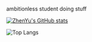 ambitionless student doing stuff

<!---
Heavyattacker/Heavyattacker is a ✨ special ✨ repository because its `README.md` (this file) appears on your GitHub profile.
You can click the Preview link to take a look at your changes.
--->
[![ZhenYu's GitHub stats](https://github-readme-stats-git-masterrstaa-rickstaa.vercel.app/api?username=ZhenYuo-o&count_private=true&show_icons=true&theme=radical)](https://github.com/ZhenYuo-o/github-readme-stats)

![Top Langs](https://github-readme-stats-git-masterrstaa-rickstaa.vercel.app/api/top-langs/?username=ZhenYuo-o&show_icons=true&theme=radical)
